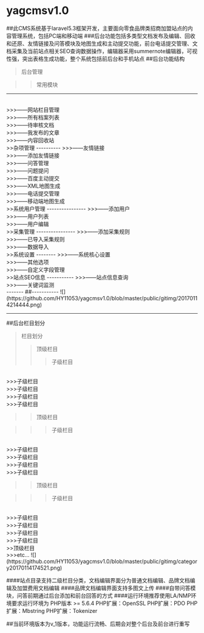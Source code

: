 # yagcmsv1.0
##此CMS系统基于laravel5.3框架开发，主要面向零食品牌类招商加盟站点的内容管理系统，包括PC端和移动端
###后台功能包括多类型文档发布及编辑、回收和还原、友情链接及问答模块及地图生成和主动提交功能，前台电话提交管理、文档采集及当前站点相关SEO查询数据操作，编辑器采用summernote编辑器，可视性强，突出表格生成功能，整个系统包括前后台和手机站点
##后台功能结构
>后台管理

>>常用模块
----------
<br/>
>>>——网站栏目管理
<br/>
>>>——所有档案列表
<br/>
>>>——待审核文档
<br/>
>>>——我发布的文章
<br/>
>>>——内容回收站
<br/>
>>杂项管理
----------
>>>——友情链接
<br/>
>>>——添加友情链接
<br/>
>>>——问答管理
<br/>
>>>——问题提问
<br/>
>>>——百度主动提交
<br/>
>>>——XML地图生成
<br/>
>>>——电话提交管理
<br/>
>>>——移动端地图生成
<br/>
>>系统用户管理
----------------
>>>——添加用户
<br/>
>>>——用户列表
<br/>
>>>——用户编辑
<br/>
>>采集管理
----------------
>>>——添加采集规则
<br/>
>>>——已导入采集规则
<br/>
>>>——数据导入
<br/>
>>系统设置
--------
>>>——系统核心设置
<br/>
>>>——其他选项
<br/>
>>>——自定义字段管理
<br/>
>>站点SEO信息
-----------
>>>——站点信息查询
<br/>
>>>——关键词监测
<br/>
-------
##-----------
![](https://github.com/HY11053/yagcmsv1.0/blob/master/public/gitimg/20170114214444.png)  

-----
##后台栏目划分
>栏目划分
>>顶级栏目  
>>>子级栏目
<br/>
>>>子级栏目
<br/>
>>>子级栏目
<br/>
>>>子级栏目
<br/>
>>>子级栏目

>>顶级栏目  

>>>子级栏目
<br/>
>>>子级栏目
<br/>
>>>子级栏目
<br/>
>>>子级栏目
<br/>
>>>子级栏目
<br/>

>>顶级栏目  

>>>子级栏目
<br/>
>>>子级栏目
<br/>
>>>子级栏目
<br/>
>>>子级栏目
<br/>
>>>子级栏目
<br/>
>>顶级栏目  
<br/>
>>>etc...
![](https://github.com/HY11053/yagcmsv1.0/blob/master/public/gitimg/category20170114174521.png)  

####站点目录支持二级栏目分类，文档编辑界面分为普通文档编辑、品牌文档编辑及加盟费用文档编辑
####品牌文档编辑界面支持多图文上传
####自带问答模块，问答前期通过后台添加和前台回答的方式
####运行环境推荐使用LA/NMP环境要求运行环境为
    PHP版本 >= 5.6.4
    PHP扩展：OpenSSL
    PHP扩展：PDO
    PHP扩展：Mbstring
    PHP扩展：Tokenizer

##当前环境版本为v_1版本，功能运行流畅、后期会对整个后台及前台进行重写
